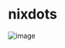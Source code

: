 # nixdots
![image](https://github.com/user-attachments/assets/1d2b5d0a-f483-43d4-8feb-df455e93e269)

